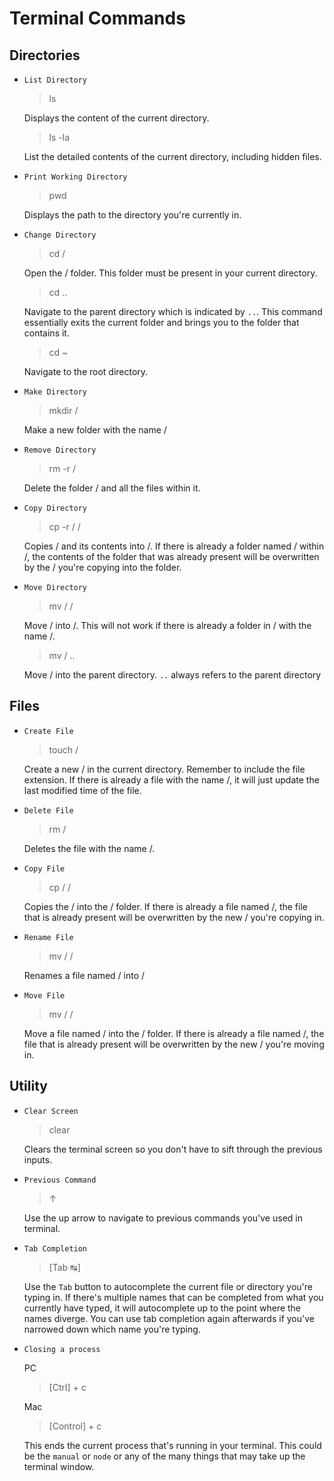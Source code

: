 # Terminal Commands #

## Directories ##

* `List Directory`

  > ls

  Displays the content of the current directory.

  > ls -la

  List the detailed contents of the current directory, including hidden files.

* `Print Working Directory`

  > pwd

  Displays the path to the directory you're currently in.

* `Change Directory`

  > cd /<directory>

  Open the /<directory> folder. This folder must be present in your current directory.

  > cd ..

  Navigate to the parent directory which is indicated by `..`. This command essentially exits the current folder and brings you to the folder that contains it.

  > cd ~

  Navigate to the root directory.

* `Make Directory`

  > mkdir /<directory>

  Make a new folder with the name /<directory>

* `Remove Directory`

  > rm -r /<directory>

  Delete the folder /<directory> and all the files within it.

* `Copy Directory`

  > cp -r /<directory1> /<directory2>

  Copies /<directory1> and its contents into /<directory2>. If there is already a folder named /<directory1> within /<directory2>, the contents of the folder that was already present will be overwritten by the /<directory1> you're copying into the folder.

* `Move Directory`

  > mv /<directory1> /<directory2>

  Move /<directory1> into /<directory2>. This will not work if there is already a folder in /<directory1> with the name /<directory2>.

  > mv /<directory> ..

  Move /<directory> into the parent directory. `..` always refers to the parent directory

## Files ##

* `Create File`

  > touch /<file>

  Create a new /<file> in the current directory. Remember to include the file extension. If there is already a file with the name /<file>, it will just update the last modified time of the file.

* `Delete File`

  > rm /<file>

  Deletes the file with the name /<file>.

* `Copy File`

  > cp /<file> /<directory>

  Copies the /<file> into the /<directory> folder. If there is already a file named /<file>, the file that is already present will be overwritten by the new /<file> you're copying in.

* `Rename File`

  > mv /<old-name> /<new-name>

  Renames a file named /<old-name> into /<new-name>

* `Move File`

  > mv /<file> /<directory>

  Move a file named /<file> into the /<directory> folder. If there is already a file named /<file>, the file that is already present will be overwritten by the new /<file> you're moving in.

## Utility ##

* `Clear Screen`

  > clear

  Clears the terminal screen so you don't have to sift through the previous inputs.

* `Previous Command`

  > ↑

  Use the up arrow to navigate to previous commands you've used in terminal.

* `Tab Completion`

  > [Tab ↹]

  Use the `Tab` button to autocomplete the current file or directory you're typing in. If there's multiple names that can be completed from what you currently have typed, it will autocomplete up to the point where the names diverge. You can use tab completion again afterwards if you've narrowed down which name you're typing.

* `Closing a process`

  PC
  > [Ctrl] + c

  Mac
  > [Control] + c

  This ends the current process that's running in your terminal. This could be the `manual` or `node` or any of the many things that may take up the terminal window.

